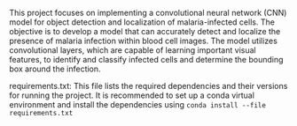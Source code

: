 This project focuses on implementing a convolutional neural network (CNN) model for object detection and localization of malaria-infected cells. 
The objective is to develop a model that can accurately detect and localize the presence of malaria infection within blood cell images. 
The model utilizes convolutional layers, which are capable of learning important visual features, to identify and classify infected cells and 
determine the bounding box around the infection.

requirements.txt: This file lists the required dependencies and their versions for running the project. 
It is recommended to set up a conda virtual environment and install the dependencies using ```conda install --file requirements.txt```
